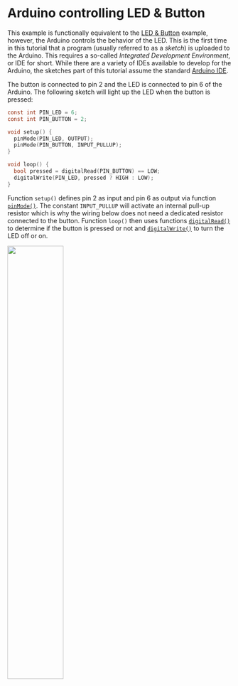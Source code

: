 # Arduino controlling LED &amp; Button

This example is functionally equivalent to the <a href="../01/">LED &amp; Button</a> example, however,
the Arduino controls the behavior of the LED. This is the first time in this tutorial that a program
(usually referred to as a _sketch_) is uploaded to the Arduino. This requires a so-called _Integrated
Development Environment_, or IDE for short. While there are a variety of IDEs available to develop for
the Arduino, the sketches part of this tutorial assume the standard
<a href="https://www.arduino.cc/en/Main/Software">Arduino IDE</a>.

The button is connected to pin 2 and the LED is connected to
pin 6 of the Arduino. The following sketch will light up the LED when the button is pressed:

```c
const int PIN_LED = 6;
const int PIN_BUTTON = 2;

void setup() {
  pinMode(PIN_LED, OUTPUT);
  pinMode(PIN_BUTTON, INPUT_PULLUP);
}

void loop() {
  bool pressed = digitalRead(PIN_BUTTON) == LOW;
  digitalWrite(PIN_LED, pressed ? HIGH : LOW);
}
```

Function `setup()` defines pin 2 as input and pin 6 as output via function
<a href="https://www.arduino.cc/en/Reference/PinMode">`pinMode()`</a>. The constant `INPUT_PULLUP`
will activate an internal pull-up resistor which is why the wiring below does not need a dedicated
resistor connected to the button. Function `loop()` then uses functions
<a href="https://www.arduino.cc/en/Reference/DigitalRead">`digitalRead()`</a> to determine if the button
is pressed or not and
<a href="https://www.arduino.cc/en/Reference/DigitalWrite">`digitalWrite()`</a> to turn the LED off or on.

<img src="doc/ArduinoLEDButton_bb.png" width="50%"/>


